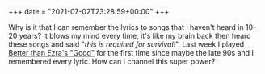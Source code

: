 +++
date = "2021-07-02T23:28:59+00:00"
+++

Why is it that I can remember the lyrics to songs that I haven't heard in 10–20 years? It blows my mind every time, it's like my brain back then heard these songs and said "_this is required for survival!_". Last week I played [Better than Ezra's "Good"](https://www.youtube.com/watch?v=acK0KH2uJGc) for the first time since maybe the late 90s and I remembered every lyric. How can I channel this super power?